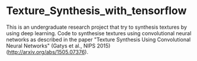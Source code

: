 # Texture_Synthesis_with_tensorflow
This is an undergraduate research project that try to synthesis textures by using deep learning.
Code to synthesise textures using convolutional neural networks as described in the paper "Texture Synthesis Using Convolutional Neural Networks" (Gatys et al., NIPS 2015) (http://arxiv.org/abs/1505.07376).
